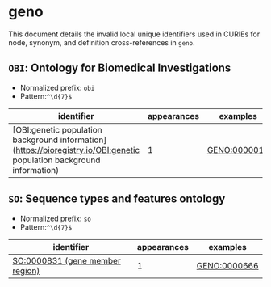 # geno

This document details the invalid local unique identifiers used in CURIEs
for node, synonym, and definition cross-references in `geno`.


## `OBI`: Ontology for Biomedical Investigations

- Normalized prefix: `obi`
- Pattern:`^\d{7}$`


| identifier                                                                                                            |   appearances | examples                                            |
|-----------------------------------------------------------------------------------------------------------------------|---------------|-----------------------------------------------------|
| [OBI:genetic population background information](https://bioregistry.io/OBI:genetic population background information) |             1 | [GENO:0000010](https://bioregistry.io/GENO:0000010) |

## `SO`: Sequence types and features ontology

- Normalized prefix: `so`
- Pattern:`^\d{7}$`


| identifier                                                                                |   appearances | examples                                            |
|-------------------------------------------------------------------------------------------|---------------|-----------------------------------------------------|
| [SO:0000831 (gene member region)](https://bioregistry.io/SO:0000831 (gene member region)) |             1 | [GENO:0000666](https://bioregistry.io/GENO:0000666) |

